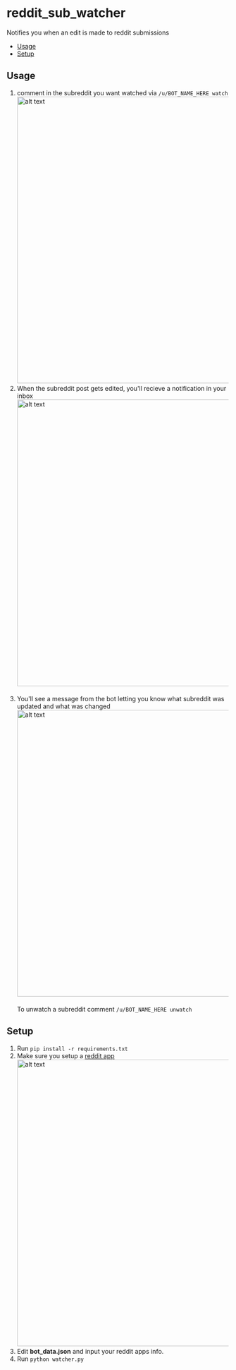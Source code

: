# reddit_sub_watcher
Notifies you when an edit is made to reddit submissions
- [Usage](#Usage)
- [Setup](#Setup)

## Usage
1. comment in the subreddit you want watched via `/u/BOT_NAME_HERE watch`<img src="https://user-images.githubusercontent.com/19723275/82376338-c8d9f600-99d6-11ea-92b8-f0c06ad428d3.png" alt="alt text" width="650" height="auto">
2. When the subreddit post gets edited, you'll recieve a notification in your inbox<img src="https://user-images.githubusercontent.com/19723275/82376342-caa3b980-99d6-11ea-81e9-c279fb073ca0.png" alt="alt text" width="650" height="auto">
<br /><br />
3. You'll see a message from the bot letting you know what subreddit was updated and what was changed<img src="https://user-images.githubusercontent.com/19723275/82376346-cc6d7d00-99d6-11ea-8164-d07840a66140.png" alt="alt text" width="650" height="auto">
<br /><br />
To unwatch a subreddit comment `/u/BOT_NAME_HERE unwatch`

## Setup
1. Run `pip install -r requirements.txt`
2. Make sure you setup a [reddit app](https://reddit.com/prefs/apps)<img src="https://user-images.githubusercontent.com/19723275/82376335-c7a8c900-99d6-11ea-99a4-ba4e52676522.png" alt="alt text" width="650" height="auto">
3. Edit **bot_data.json** and input your reddit apps info.
4. Run `python watcher.py`

